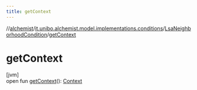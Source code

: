 ```yaml
---
title: getContext
---
```

//[alchemist](../../../index.html)/[it.unibo.alchemist.model.implementations.conditions](../index.html)/[LsaNeighborhoodCondition](index.html)/[getContext](get-context.html)



# getContext



[jvm]\
open fun [getContext](get-context.html)(): [Context](../../it.unibo.alchemist.model.interfaces/-context/index.html)




